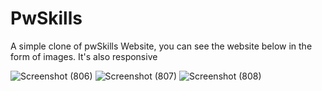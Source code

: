 # PwSkills
A simple clone of pwSkills Website, you can see the website below in the form of images. It's also responsive

![Screenshot (806)](https://github.com/Ankit8125/PwSkills/assets/117138095/503f70be-67d6-4d09-8dd2-256a1dc4c653)
![Screenshot (807)](https://github.com/Ankit8125/PwSkills/assets/117138095/15a2fb7c-b2c1-4ee7-bbb5-2d858b4dbc8d)
![Screenshot (808)](https://github.com/Ankit8125/PwSkills/assets/117138095/a29774b1-412a-4d2a-b8ca-89e0ce034d5b)
